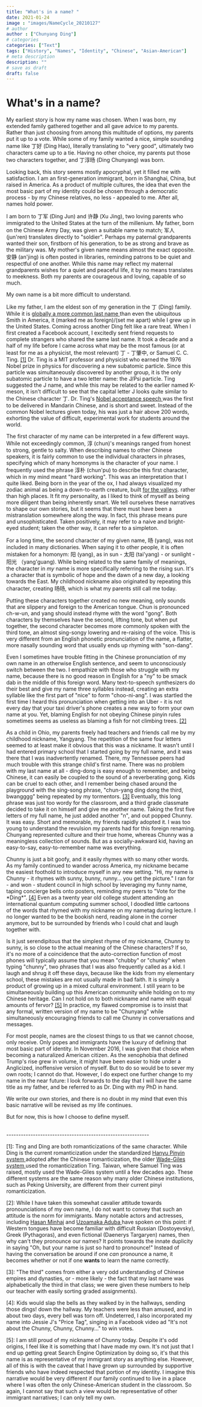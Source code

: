 ```yaml
---
title: "What's in a name? "
date: 2021-01-24
image : "images/NameCycle_20210127"
# author
author : ["Chunyang Ding"]
# categories
categories: ["Text"]
tags: ["History", "Names", "Identity", "Chinese", "Asian-American"]
# meta description
description: ""
# save as draft
draft: false
---
```


<h1> What's in a name? </h1>

<p> My earliest story is how my name was chosen. When I was born, my extended family gathered together and all gave advice to my parents. Rather than just choosing from among this multitude of options, my parents put it up to a vote. While some of my family wanted a nice, simple sounding name like 丁好 (Ding Hao), literally translating to "very good", ultimately two characters came up to a tie. Having no other choice, my parents put those two characters together, and 丁淳旸 (Ding Chunyang) was born. </p>

<p>Looking back, this story seems mostly apocryphal, yet it filled me with satisfaction. I am an first-generation immigrant, born in Shanghai, China, but raised in America. As a product of multiple cultures, the idea that even the most basic part of my identity could be chosen through a democratic process - by my Chinese relatives, no less - appealed to me. After all, names hold power. </p>

<p> I am born to 丁军 (Ding Jun) and 许静 (Xu Jing), two loving parents who immigrated to the United States at the turn of the millenium. My father, born on the Chinese Army Day, was given a suitable name to match; 军人 (jun'ren) translates directly to "soldier". Perhaps my paternal grandparents wanted their son, firstborn of his generation, to be as strong and brave as the military was. My mother's given name means almost the exact opposite. 安静 (an'jing) is often posted in libraries, reminding patrons to be quiet and respectful of one another. While this name may reflect my maternal grandparents wishes for a quiet and peaceful life, it by no means translates to meekness. Both my parents are courageous and loving, capable of so much. </p>

<p> My own name is a bit more difficult to understand. </p>

<p> Like my father, I am the eldest son of my generation in the 丁 (Ding) family. While it is <a href="https://forebears.io/earth/surnames"> globally a more common last name </a> than even the ubiquitous Smith in America, it (marked me as foreign)/(set me apart) while I grew up in the United States. Coming across another Ding felt like a rare treat. When I first created a Facebook account, I excitedly sent friend requests to complete strangers who shared the same last name. It took a decade and a half of my life before I came across what may be the most famous (or at least for me as a physicist, the most relevant) 丁 - 丁肇中, or Samuel C. C. Ting. <a href="#note1">[1]</a> Dr. Ting is a MIT professor and physicist who earned the 1976 Nobel prize in physics for discovering a new subatomic particle. Since this particle was simultaneously discovered by another group, it is the only subatomic particle to have a two letter name: the J/Psi particle. Ting suggested the J name, and while this may be related to the earlier named K-meson, it isn't difficult to see that the capital letter J looks quite similar to the Chinese character 丁. Dr. Ting's <a href="https://www.nobelprize.org/prizes/physics/1976/ting/speech/"> Nobel acceptance speech </a> was the first to be delivered in Mandarin Chinese, and is short and sweet. Instead of the common Nobel lectures given today, his was just a hair above 200 words, exhorting the value of difficult, experimental work for students around the world. </p>

<p> The first character of my name can be interpreted in a few different ways. While not exceedingly common, 淳 (chun)'s meanings ranged from honest to strong, gentle to salty. When describing names to other Chinese speakers, it is fairly common to use the individual characters in phrases, specifying which of many homonyms is the character of your name. I frequently used the phrase 淳朴 (chun'pu) to describe this first character, which in my mind meant "hard working". This was an interpretation that I quite liked. Being born in the year of the ox, I had always visualized my zodiac animal as being a down-to-earth creature, built <a href="https://www.zenpencils.com/comic/71-oswald-chambers-mountains-and-valleys-2/">for the valleys</a>. rather than high places. It fit my personality, as I liked to think of myself as being more diligent than being inherently smart. We tell ourselves these narratives to shape our own stories, but it seems that there must have been a mistranslation somewhere along the way. In fact, this phrase means pure and unsophisticated. Taken positively, it may refer to a naive and bright-eyed student; taken the other way, it can refer to a simpleton. </p>

<p> For a long time, the second character of my given name, 旸 (yang), was not included in many dictionaries. When saying it to other people, it is often mistaken for a homonym: 阳 (yang), as in sun - 太阳 (tai'yang) - or sunlight - 阳光 （yang'guang). While being related to the same family of meanings, the character in <em>my</em> name is more specifically referring to the rising sun. It's a character that is symbolic of hope and the dawn of a new day, a looking towards the East. My childhood nickname also originated by repeating this character, creating 旸旸, which is what my parents still call me today. </p>

<p> Putting these characters together created no new meaning, only sounds that are slippery and foreign to the American tongue. Chun is pronounced ch-w-un, and yang should instead rhyme with the word "gong". Both characters by themselves have the second, lifting tone, but when put together, the second character becomes more commonly spoken with the third tone, an almost sing-songy lowering and re-raising of the voice. This is very different from an English phonetic pronunciation of the name, a flatter, more nasally sounding word that usually ends up rhyming with "son-dang". </p>

<p> Even I sometimes have trouble fitting in the Chinese pronunciation of my own name in an otherwise English sentence, and seem to unconsciously switch between the two. I empathize with those who struggle with my name, because there is no good reason in English for a "ny" to be smack dab in the middle of this foreign word. Many text-to-speech synthesizers do their best and give my name three syllables instead, creating an extra syllable like the first part of "nice" to form "choo-ni-ang". I was startled the first time I heard this pronunciation when getting into an Uber - it is not every day that your taxi driver's phone creates a new way to form your own name at you. Yet, blaming English for not obeying Chinese pinyin rules sometimes seems as useless as blaming a fish for not climbing trees. <a href="#note2">[2]</a> </p> 

<p> As a child in Ohio, my parents freely had teachers and friends call me by my childhood nickname, Yangyang. The repetition of the same four letters seemed to at least make it obvious that this was a nickname. It wasn't until I had entered primary school that I started going by my full name, and it was there that I was inadvertently renamed. There, my Tennessee peers had much trouble with this strange child's first name. There was no problem with my last name at all - ding-dong is easy enough to remember, and being Chinese, it can easily be coupled to the sound of a reverberating gong. Kids can be cruel to each other, and I remember being chased around the playground with the sing-song phrase, "chun-yang ding dong the third, bwangggg" being repeated by my tormentors. <a href="#note3">[3]</a> Eventually, this long phrase was just too wordy for the classroom, and a third grade classmate decided to take it on himself and give me another name. Taking the first five letters of my full name, he just added another "n", and out popped Chunny. It was easy. Short and memorable, my friends rapidly adopted it. I was too young to understand the revulsion my parents had for this foreign renaming. Chunyang represented culture and their true home, whereas Chunny was a meaningless collection of sounds. But as a socially-awkward kid, having an easy-to-say, easy-to-remember name was everything. </p> 

<p> Chunny is just a bit goofy, and it easily rhymes with so many other words. As my family continued to wander across America, my nickname became the easiest foothold to introduce myself in any new setting. "Hi, my name is Chunny - it rhymes with sunny, bunny, runny... you get the picture." I ran for - and won - student council in high school by leveraging my funny name, taping concierge bells onto posters, reminding my peers to "Vote for the *Ding*". <a href="#note4">[4]</a> Even as a twenty year old college student attending an international quantum computing summer school, I doodled little cartoons of the words that rhymed with my nickname on my nametag during lecture. I no longer wanted to be the bookish nerd, reading alone in the corner anymore, but to be surrounded by friends who I could chat and laugh together with. </p>

<p> Is it just serendipitous that the simplest rhyme of my nickname, Chunny to sunny, is so close to the actual meaning of the Chinese characters? If so, it's no more of a coincidence that the auto-correction function of most phones will typically assume that you mean "chubby" or "chunky" when typing "chunny", two phrases that I was also frequently called as a kid. I laugh and shrug it off these days, because like the kids from my elementary school, these mistakes are not usually made in bad faith. It is simply a product of growing up in a mixed cultural environment. I still yearn to be simultaneously building up this American community while holding on to my Chinese heritage. Can I not hold on to both nickname and name with equal amounts of fervor? <a href="#note5">[5]</a> In practice, my flawed compromise is to insist that any formal, written version of my name to be "Chunyang" while simultaneously encouraging friends to call me Chunny in conversations and messages. </p> 

<p> For most people, names are the closest things to us that we cannot choose, only receive. Only popes and immigrants have the luxury of defining that most basic part of identity. In November 2016, I was given that choice when becoming a naturalized American citizen. As the xenophobia that defined Trump's rise grew in volume, it might have been easier to hide under a Anglicized, inoffensive version of myself. But to do so would be to sever my own roots; I cannot do that. However, I do expect one further change to my name in the near future: I look forwards to the day that I will have the same title as my father, and be referred to as Dr. Ding with my PhD in hand. </p> 

<p> We write our own stories, and there is no doubt in my mind that even this basic narrative will be revised as my life continues.</p> 

<p> But for now, this is how I choose to define myself.</p> 

<p> <br> ----------------------------------------------------------- <br> </p> 

<p> <a id="note1">[1]</a>: Ting and Ding are both romanticizations of the same character. While Ding is the current romanticization under the standardized <a href="https://en.wikipedia.org/wiki/Pinyin"> Hanyu Pinyin system </a> adopted after the Chinese romanticization, the older <a href="https://en.wikipedia.org/wiki/Wade%E2%80%93Giles"> Wade-Giles system </a> used the romanticization Ting. Taiwan, where Samuel Ting was raised, mostly used the Wade-Giles system until a few decades ago. These different systems are the same reason why many older Chinese institutions, such as Peking University, are different from their current pinyi romanticization. </p> 

<p> <a id="note2">[2]</a>: While I have taken this somewhat cavalier attitude towards pronounciations of my own name, I do not want to convey that such an attitude is the norm for immigrants. Many notable actors and actresses, including <a href="https://www.youtube.com/watch?v=3t3YhWQppAw">Hasan Minhaj</a> and <a href="https://www.improper.com/arts-culture/the-eyes-have-it/">Uzoamaka Aduba </a> have spoken on this point: if Western tongues have become familiar with difficult Russian (Dostoyevsky), Greek (Pythagoras), and even fictional (Daenerys Targaryen) names, then why can't they pronounce our names? It points towards the innate duplicity in saying "Oh, but your name is just so hard to pronounce!" Instead of having the conversation be around if one <em>can</em> pronounce a name, it becomes whether or not if one <b>wants</b> to learn the name correctly. </p>

<p> <a id="note3">[3]</a>: "The third" comes from either a very odd understanding of Chinese empires and dynasties, or - more likely - the fact that my last name was alphabetically the third in that class; we were given these numbers to help our teacher with easily sorting graded assignments). </p>

<p> <a id="note4">[4]</a>: Kids would slap the bells as they walked by in the hallways, sending those dings! down the hallway. My teachers were less than amused, and in about two days, every bell was torn off. Undeterred, I also incorporated my name into Jessie J's "Price Tag", singing in a Facebook video ad "It's not about the Chunny, Chunny, Chunny..." to win votes. </p> 

<p> <a id="note5">[5]</a>: I am still proud of my nickname of Chunny today. Despite it's odd origins, I feel like it is something that I have made my own. It's not just that I end up getting great Search Engine Optimization by doing so, it's that this name is as representative of my immigrant story as anything else. However, all of this is with the caveat that I have grown up surrounded by supportive friends who have indeed respected that portion of my identity. I imagine this narrative would be very different if our family continued to live in a place where I was often the only Chinese-American student in the classroom. So again, I cannot say that such a view would be representative of other immigrant narratives; I can only tell my own. </p> 